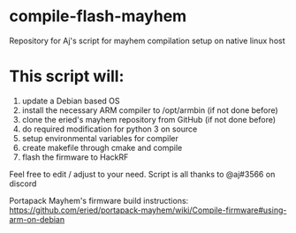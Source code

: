 # compile-flash-mayhem

Repository for Aj's script for mayhem compilation setup on native linux host

# This script will:
1. update a Debian based OS
2. install the necessary ARM compiler to /opt/armbin (if not done before)
3. clone the eried's mayhem repository from GitHub (if not done before)
4. do required modification for python 3 on source
5. setup environmental variables for compiler
6. create makefile through cmake and compile
7. flash the firmware to HackRF

Feel free to edit / adjust to your need. Script is all thanks to @aj#3566 on discord

Portapack Mayhem's firmware build instructions: https://github.com/eried/portapack-mayhem/wiki/Compile-firmware#using-arm-on-debian
